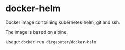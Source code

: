 # docker-helm

Docker image containing kubernetes helm, git and ssh.

The image is based on alpine.

Usage: `docker run dirgapeter/docker-helm`
